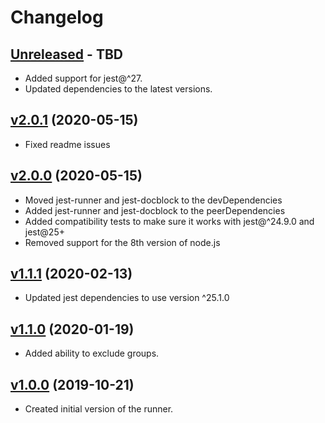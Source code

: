 # Changelog

## [Unreleased] - TBD

- Added support for jest@^27.
- Updated dependencies to the latest versions.

## [v2.0.1] (2020-05-15)

- Fixed readme issues

## [v2.0.0] (2020-05-15)

- Moved jest-runner and jest-docblock to the devDependencies
- Added jest-runner and jest-docblock to the peerDependencies
- Added compatibility tests to make sure it works with jest@^24.9.0 and jest@25+
- Removed support for the 8th version of node.js

## [v1.1.1] (2020-02-13)

- Updated jest dependencies to use version ^25.1.0

## [v1.1.0] (2020-01-19)

- Added ability to exclude groups.

## [v1.0.0] (2019-10-21)

- Created initial version of the runner.

[Unreleased]: https://github.com/eugene-manuilov/jest-runner-groups/compare/v2.0.1...master
[v2.0.1]: https://github.com/eugene-manuilov/jest-runner-groups/compare/v2.0.0...v2.0.1
[v2.0.0]: https://github.com/eugene-manuilov/jest-runner-groups/compare/v1.1.1...v2.0.0
[v1.1.1]: https://github.com/eugene-manuilov/jest-runner-groups/compare/v1.1.0...v1.1.1
[v1.1.0]: https://github.com/eugene-manuilov/jest-runner-groups/compare/v1.0.0...v1.1.0
[v1.0.0]: https://github.com/eugene-manuilov/jest-runner-groups/releases/tag/v1.0.0
